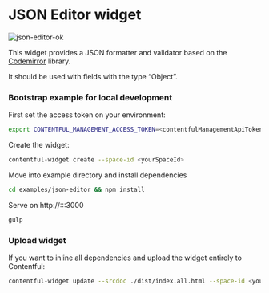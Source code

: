 # JSON Editor widget

![json-editor-ok](http://contentful.github.io/ui-extensions-sdk/assets/json-editor.png)

This widget provides a JSON formatter and validator based on the [Codemirror](http://codemirror.net) library.

It should be used with fields with the type “Object”.


### Bootstrap example for local development

First set the access token on your environment:
```bash
export CONTENTFUL_MANAGEMENT_ACCESS_TOKEN=<contentfulManagementApiToken>
```

Create the widget:
```bash
contentful-widget create --space-id <yourSpaceId>
```

Move into example directory and install dependencies
```bash
cd examples/json-editor && npm install
```

Serve on http://:::3000
```bash
gulp
```

### Upload widget
If you want to inline all dependencies and upload the widget entirely to Contentful:
```bash
contentful-widget update --srcdoc ./dist/index.all.html --space-id <yourSpaceId> --force
```
